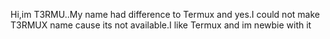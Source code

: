 Hi,im T3RMU..My name had difference to Termux and yes.I could not
make T3RMUX name cause its not available.I like Termux and im newbie
with it

